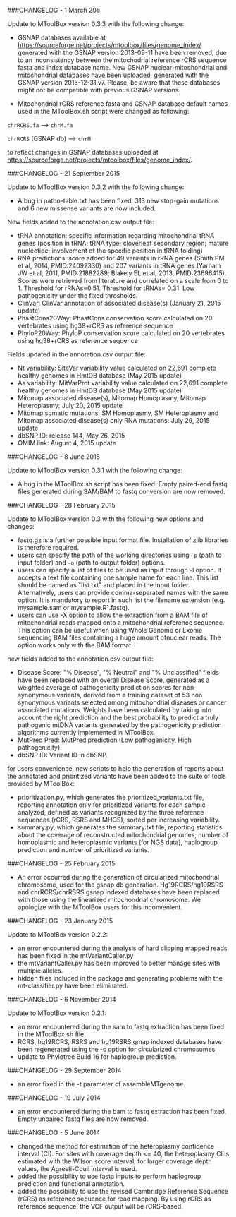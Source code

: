 ###CHANGELOG - 1 March 206

Update to MToolBox version 0.3.3 with the following change:

- GSNAP databases available at https://sourceforge.net/projects/mtoolbox/files/genome_index/ generated with the GSNAP version 2013-09-11 have been removed, due to an inconsistency between the mitochodrial reference rCRS sequence fasta and index database name. New GSNAP nuclear-mitochondrial and mitochondrial databases have been uploaded, generated with the GSNAP version 2015-12-31.v7. Please, be aware that these databases might not be compatible with previous GSNAP versions. 

-  Mitochondrial rCRS reference fasta and GSNAP database default names used in the MToolBox.sh script were changed as following:

`chrRCRS.fa` --> `chrM.fa`

`chrRCRS` (GSNAP db) --> `chrM`

to reflect changes in GSNAP databases uploaded at https://sourceforge.net/projects/mtoolbox/files/genome_index/. 


###CHANGELOG - 21 September 2015

Update to MToolBox version 0.3.2 with the following change:

 - A bug in patho-table.txt has been fixed. 313 new stop-gain mutations and 6 new missense variants are now included.

New fields added to the annotation.csv output file:
 - tRNA annotation: specific information regarding mitochondrial tRNA genes (position in tRNA; tRNA type; cloverleaf secondary region; mature nucleotide; involvement of the specific position in tRNA folding)
 - RNA predictions: score added for 49 variants in rRNA genes (Smith PM et al, 2014, PMID:24092330) and 207 variants in tRNA genes (Yarham JW et al, 2011, PMID:21882289; Blakely EL et al, 2013, PMID:23696415). Scores were retrieved from literature and correlated on a scale from 0 to 1. Threshold for rRNAs=0.51. Threshold for tRNAs= 0.31. Low pathogenicity under the fixed thresholds.
 - ClinVar: ClinVar annotation of associated disease(s) (January 21, 2015 update)
 - PhastCons20Way: PhastCons conservation score calculated on 20 vertebrates using hg38+rCRS as reference sequence
 - PhyloP20Way: PhyloP conservation score calculated on 20 vertebrates using hg38+rCRS as reference sequence

Fields updated in the annotation.csv output file:
 - Nt variability: SiteVar variability value calculated on 22,691 complete healthy genomes in HmtDB database (May 2015 update)
 - Aa variability: MitVarProt variability value calculated on 22,691 complete healthy genomes in HmtDB database (May 2015 update)
 - Mitomap associated disease(s), Mitomap Homoplasmy, Mitomap Heteroplasmy: July 20, 2015 update
 - Mitomap somatic mutations, SM Homoplasmy, SM Heteroplasmy and Mitomap associated disease(s) only RNA mutations: July 29, 2015 update
 - dbSNP ID: release 144, May 26, 2015
 - OMIM link: August 4, 2015 update

###CHANGELOG - 8 June 2015

Update to MToolBox version 0.3.1 with the following change:

- A bug in the MToolBox.sh script has been fixed. Empty paired-end fastq files generated during SAM/BAM to fastq conversion are now removed.

###CHANGELOG - 28 February 2015

Update to MToolBox version 0.3 with the following new options and changes:

 - fastq.gz is a further possible input format file. Installation of zlib libraries is therefore required. 
 - users can specify the path of the working directories using ```–p``` (path to input folder) and ```–o``` (path to output folder) options.
 - users can specify a list of files to be used as input through -l option. It accepts a text file containing one sample name for each line. This list should be named as "list.txt" and placed in the input folder. Alternatively, users can provide comma-separated names with the same option. It is mandatory to report in such list the filename extension (e.g. mysample.sam or mysample.R1.fastq).
 - users can use -X option to allow the extraction from a BAM file of mitochondrial reads mapped onto a mitochondrial reference sequence. This option can be useful when using Whole Genome or Exome sequencing BAM files containing a huge amount ofnuclear reads. The option works only with the BAM format.

new fields added to the annotation.csv output file:
 - Disease Score: "% Disease", "% Neutral" and "% Unclassified" fields have been replaced with an overall Disease Score, generated as a weighted average of pathogenicity prediction scores for non-synonymous variants, derived from a training dataset of 53 non synonymous variants selected among mitochondrial diseases or cancer associated mutations. Weights have been calculated by taking into account the right prediction and the best probability to predict a truly pathogenic mtDNA variants generated by the pathogenicity prediction algorithms currently implemented in MToolBox.
 - MutPred Pred: MutPred prediction (Low pathogenicity, High pathogenicity).
 - dbSNP ID: Variant ID in dbSNP.

for users convenience, new scripts to help the generation of reports about the annotated and prioritized variants have been added to the suite of tools provided by MToolBox:
 - prioritization.py, which generates the prioritized_variants.txt file, reporting annotation only for prioritized variants for each sample analyzed, defined as variants recognized by the three reference sequences (rCRS, RSRS and MHCS), sorted per increasing variability.
 - summary.py, which generates the summary.txt file, reporting statistics about the coverage of reconstructed mitochondrial genomes, number of homoplasmic and heteroplasmic variants (for NGS data), haplogroup prediction and number of prioritized variants.

###CHANGELOG - 25 February 2015

 - An error occurred during the generation of circularized mitochondrial chromosome, used for the gsnap db generation. Hg19RCRS/hg19RSRS and chrRCRS/chrRSRS gsnap indexed databases have been replaced with those using the linearized mitochondrial chromosome. We apologize with the MToolBox users for this inconvenient. 

###CHANGELOG - 23 January 2015

Update to MToolBox version 0.2.2:

 - an error encountered during the analysis of hard clipping mapped reads has been fixed in the mtVariantCaller.py
 - the mtVariantCaller.py has been improved to better manage sites with multiple alleles.
 - hidden files included in the package and generating problems with the mt-classifier.py have been eliminated.

###CHANGELOG - 6 November 2014

Update to MToolBox version 0.2.1:

 - an error encountered during the sam to fastq extraction has been fixed in the MToolBox.sh file.
 - RCRS, hg19RCRS, RSRS and hg19RSRS gmap indexed databases have been regenerated using the -c option for circularized chromosomes.
 - update to Phylotree Build 16 for haplogroup prediction. 

###CHANGELOG - 29 September 2014

- an error fixed in the -t parameter of assembleMTgenome.

###CHANGELOG - 19 July 2014

- an error encountered during the bam to fastq extraction has been fixed. Empty unpaired fastq files are now removed.  

###CHANGELOG - 5 June 2014

- changed the method for estimation of the heteroplasmy confidence interval (CI). For sites with coverage depth <= 40, the heteroplasmy CI is estimated with the Wilson score interval; for larger coverage depth values, the Agresti-Coull interval is used.
- added the possibility to use fasta inputs to perform haplogroup prediction and functional annotation.
- added the possibility to use the revised Cambridge Reference Sequence (rCRS) as reference sequence for read mapping. By using rCRS as reference sequence, the VCF output will be rCRS-based. 
